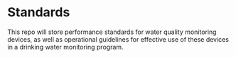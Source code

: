 # Standards
This repo will store performance standards for water quality monitoring devices, as well as operational guidelines for effective use of these devices in a drinking water monitoring program.